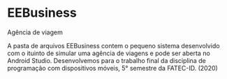 # EEBusiness
Agência de viagem

A pasta de arquivos EEBusiness contem o pequeno sistema desenvolvido com o ituinto de simular uma agência de viagens e pode ser aberta no Android Studio.
Desenvolvemos para o trabalho final da disciplina de programação com dispositivos móveis, 5° semestre da FATEC-ID. (2020)
